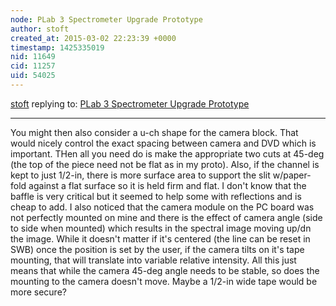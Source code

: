 ```yaml
---
node: PLab 3 Spectrometer Upgrade Prototype
author: stoft
created_at: 2015-03-02 22:23:39 +0000
timestamp: 1425335019
nid: 11649
cid: 11257
uid: 54025
---
```




[stoft](../profile/stoft) replying to: [PLab 3 Spectrometer Upgrade Prototype](../notes/stoft/03-02-2015/plab-3-spectrometer-upgrade-prototype)

----
You might then also consider a u-ch shape for the camera block. That would nicely control the exact spacing between camera and DVD which is important. THen all you need do is make the appropriate two cuts at 45-deg (the top of the piece need not be flat as in my proto). Also, if the channel is kept  to just 1/2-in, there is more surface area to support the slit w/paper-fold against a flat surface so it is held firm and flat. I don't know that the baffle is very critical but it seemed to help some with reflections and is cheap to add. I also noticed that the camera module on the PC board was not perfectly mounted on mine and there is the effect of camera angle (side to side when mounted) which results in the spectral image moving up/dn the image. While it doesn't matter if it's centered (the line can be reset in SWB) once the position is set by the user, if the camera tilts on it's tape mounting, that will translate into variable relative intensity. All this just means that while the camera 45-deg angle needs to be stable, so does the mounting to the camera doesn't move. Maybe a 1/2-in wide tape would be more secure?